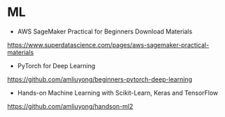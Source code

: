 # ML


- AWS SageMaker Practical for Beginners Download Materials

https://www.superdatascience.com/pages/aws-sagemaker-practical-materials

- PyTorch for Deep Learning

https://github.com/amliuyong/beginners-pytorch-deep-learning

-  Hands-on Machine Learning with Scikit-Learn, Keras and TensorFlow

https://github.com/amliuyong/handson-ml2

